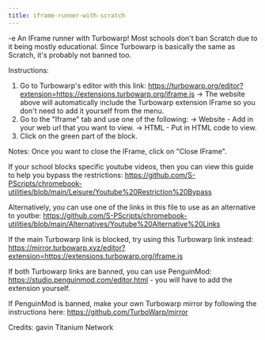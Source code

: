 ```yaml
---
title: iframe-runner-with-scratch
---
```


-e 
An IFrame runner with Turbowarp! Most schools don't ban Scratch due to it being mostly educational.
Since Turbowarp is basically the same as Scratch, it's probably not banned too.

Instructions:
1. Go to Turbowarp's editor with this link: https://turbowarp.org/editor?extension=https://extensions.turbowarp.org/iframe.js
-> The website above will automatically include the Turbowarp extension IFrame so you don't need to add it yourself from the menu.
2. Go to the "Iframe" tab and use one of the following:
   -> Website - Add in your web url that you want to view.
   -> HTML - Put in HTML code to view.
3. Click on the green part of the block.

Notes:
Once you want to close the IFrame, click on "Close IFrame".

If your school blocks specific youtube videos, then you can view this guide to help you bypass the restrictions: 
https://github.com/S-PScripts/chromebook-utilities/blob/main/Leisure/Youtube%20Restriction%20Bypass

Alternatively, you can use one of the links in this file to use as an alternative to youtbe:
https://github.com/S-PScripts/chromebook-utilities/blob/main/Alternatives/Youtube%20Alternative%20Links

If the main Turbowarp link is blocked, try using this Turbowarp link instead:
https://mirror.turbowarp.xyz/editor?extension=https://extensions.turbowarp.org/iframe.js

If both Turbowarp links are banned, you can use PenguinMod:
https://studio.penguinmod.com/editor.html - you will have to add the extension yourself.

If PenguinMod is banned, make your own Turbowarp mirror by following the instructions here:
https://github.com/TurboWarp/mirror

Credits:
gavin
Titanium Network
